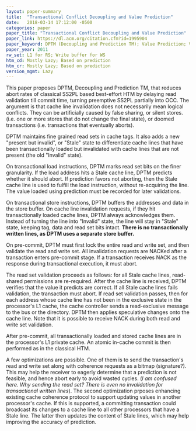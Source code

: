 ```yaml
---
layout: paper-summary
title:  "Transactional Conflict Decoupling and Value Prediction"
date:   2018-03-14 17:12:00 -0500
categories: paper
paper_title: "Transactional Conflict Decoupling and Value Prediction"
paper_link: https://dl.acm.org/citation.cfm?id=1995904
paper_keyword: DPTM (Decoupling and Prediction TM); Value Prediction; Validation
paper_year: 2011
rw_set: L1 for RS; Write buffer for WS
htm_cd: Mostly Lazy; Based on prediction
htm_cr: Mostly Lazy; Based on prediction
version_mgmt: Lazy
---
```


This paper proposes DPTM, Decoupling and Prediction TM, that reduces abort rates of classical SS2PL based best-effort HTM
by delaying read validation till commit time, turning preemptive SS2PL partially into OCC. The argument is that cache 
line invalidation does not necessarily mean logical conflicts. They can be artificially caused by false sharing, or silent stores. 
(i.e. one or more stores that do not change the final state), or doomed transactions (i.e. transactions that eventually aborts). 

DPTM maintains fine grained read sets in cache tags. It also adds a new "present but invalid", or "Stale" state to differentiate cache 
lines that have been transactionally loaded but invalidated with cache lines that are not present (the old "Invalid" state). 

On transactional load instructions, DPTM marks read set bits on the finer granularity. If the load address hits a Stale
cache line, DPTM predicts whether it should abort. If prediction favors not aborting, then the Stale cache line is used
to fulfill the load instruction, without re-acquiring the line. The value loaded using prediction must be recorded 
for later validations.

On transactional store instructions, DPTM buffers the addresses and data in the store buffer. On cache line invalidation requests, if 
they hit transactionally loaded cache lines, DPTM always acknowledges them. Instead of turning the line into "Invalid" state, the line 
will stay in "Stale" state, keeping tag, data and read set bits intact. **There is no transactionally written lines,
as DPTM uses a separate store buffer.**

On pre-commit, DPTM must first lock the entire read and write set, and then validate the read and write set. All invalidation 
requests are NACKed after a transaction enters pre-commit stage. If a transaction receives NACK as the response during
transactional execution, it must abort.

The read set validation proceeds as follows: for all Stale cache lines, read-shared
permissions are re-required. After the cache line is received, DPTM verifies that the value it predicts are correct.
If all Stale cache lines fails validation, the transaction must abort. If read set validation passes, then for each address whose cache line has not been in the exclusive state in the processor's L1 cache, 
the cache controller sends a read-exclusive message to the bus or the directory. DPTM then applies speculative changes onto
the cache line. Note that it is possible to receive NACK during both read and write set validation. 

After pre-commit, all transactionally loaded and stored cache lines are in the processor's L1 private cache. 
An atomic in-cache commit is then performed as in the classical HTM. 

A few optimizations are possible. One of them is to send the transaction's read and write set along with coherence requests
as a bitmap (signature?). This may help the receiver to eagerly determine that a prediction is not feasible, and hence 
abort early to avoid wasted cycles. (*I am confused here. Why sending the read set? There is even no invalidation for transactional 
written lines*). The second optimization prposes enhancing existing cache coherence protocol to support updating values in another 
processor's cache. If this is supported, a committing transaction could broadcast its changes to a cache line to all other processors that have a Stale line. The latter then updates the content of Stale lines, which may help improving the accuracy of prediction.
